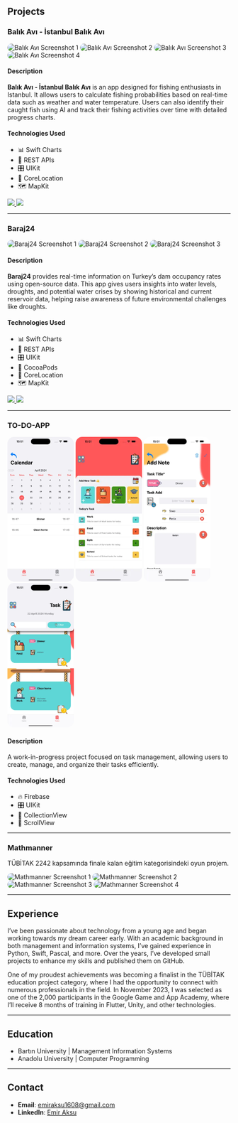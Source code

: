 ## Projects

### Balık Avı - İstanbul Balık Avı

<p float="left">
  <img src="https://i.imgur.com/uO4VnO6.png" width="150" style="border-radius: 15px;" alt="Balık Avı Screenshot 1">
  <img src="https://i.imgur.com/g458YcJ.png" width="150" style="border-radius: 15px;" alt="Balık Avı Screenshot 2">
  <img src="https://i.imgur.com/83FT3wj.png" width="150" style="border-radius: 15px;" alt="Balık Avı Screenshot 3">
  <img src="https://i.imgur.com/D0EHuQw.png" width="150" style="border-radius: 15px;" alt="Balık Avı Screenshot 4">
</p>

#### Description
**Balık Avı - İstanbul Balık Avı** is an app designed for fishing enthusiasts in Istanbul. It allows users to calculate fishing probabilities based on real-time data such as weather and water temperature. Users can also identify their caught fish using AI and track their fishing activities over time with detailed progress charts.

#### Technologies Used
- 📊 Swift Charts
- 🔁 REST APIs
- 🎛️ UIKit
- 📍 CoreLocation
- 🗺️ MapKit

<p float="left">
  <a href="https://apps.apple.com/app/balık-avı-i-stanbul-balık-avı/id6587576233">
    <img src="https://brandslogos.com/wp-content/uploads/images/large/available-on-the-app-store-logo.png" width="120">
  </a>
  <a href="https://github.com/senihergordugumde/FishingIstanbul">
    <img src="https://static1.howtogeekimages.com/wordpress/wp-content/uploads/csit/2020/10/d6528811.png" width="120">
  </a>
</p>

---

### Baraj24

<p float="left">
  <img src="https://i.imgur.com/WAuRwoM.png" width="150" style="border-radius: 15px;" alt="Baraj24 Screenshot 1">
  <img src="https://i.imgur.com/2bfBn7s.png" width="150" style="border-radius: 15px;" alt="Baraj24 Screenshot 2">
  <img src="https://i.imgur.com/ofuWALv.png" width="150" style="border-radius: 15px;" alt="Baraj24 Screenshot 3">
</p>

#### Description
**Baraj24** provides real-time information on Turkey’s dam occupancy rates using open-source data. This app gives users insights into water levels, droughts, and potential water crises by showing historical and current reservoir data, helping raise awareness of future environmental challenges like droughts.

#### Technologies Used
- 📊 Swift Charts
- 🔁 REST APIs
- 🎛️ UIKit
- 🫛 CocoaPods
- 📍 CoreLocation
- 🗺️ MapKit

<p float="left">
  <a href="https://apps.apple.com/gr/app/baraj24/id6466598170">
    <img src="https://brandslogos.com/wp-content/uploads/images/large/available-on-the-app-store-logo.png" width="120">
  </a>
  <a href="https://github.com/senihergordugumde/baraj24-IOS">
    <img src="https://static1.howtogeekimages.com/wordpress/wp-content/uploads/csit/2020/10/d6528811.png" width="120">
  </a>
</p>

---

### TO-DO-APP

<p float="left">
  <img src="ASSETS/toDoApp/signUp.png" width="150" style="border-radius: 15px;" alt="To-Do App Screenshot 1">
  <img src="ASSETS/toDoApp/homePage.png" width="150" style="border-radius: 15px;" alt="To-Do App Screenshot 2">
  <img src="ASSETS/toDoApp/addTask.png" width="150" style="border-radius: 15px;" alt="To-Do App Screenshot 3">
  <img src="ASSETS/toDoApp/tasks.png" width="150" style="border-radius: 15px;" alt="To-Do App Screenshot 4">
</p>

#### Description
A work-in-progress project focused on task management, allowing users to create, manage, and organize their tasks efficiently.

#### Technologies Used
- 🔥 Firebase
- 🎛️ UIKit
- 📖 CollectionView
- 📜 ScrollView

---

### Mathmanner
TÜBİTAK 2242 kapsamında finale kalan eğitim kategorisindeki oyun projem.  
<p float="left">
  <img src="https://user-images.githubusercontent.com/85408428/190603664-37704ec5-1166-4d10-9e2c-41f092b8d732.png" width="150" style="border-radius: 15px;" alt="Mathmanner Screenshot 1">
  <img src="https://user-images.githubusercontent.com/85408428/190603719-de3551c1-0908-431b-bace-4c0734a38152.png" width="150" style="border-radius: 15px;" alt="Mathmanner Screenshot 2">
  <img src="https://user-images.githubusercontent.com/85408428/190603743-69e89177-d626-4c3d-8aad-1d4457d6117f.png" width="150" style="border-radius: 15px;" alt="Mathmanner Screenshot 3">
  <img src="https://user-images.githubusercontent.com/85408428/190603756-c2deb9bf-9674-4800-8eae-62a5ea2535c5.png" width="150" style="border-radius: 15px;" alt="Mathmanner Screenshot 4">
</p>

---

## Experience
I’ve been passionate about technology from a young age and began working towards my dream career early. With an academic background in both management and information systems, I’ve gained experience in Python, Swift, Pascal, and more. Over the years, I’ve developed small projects to enhance my skills and published them on GitHub. 

One of my proudest achievements was becoming a finalist in the TÜBİTAK education project category, where I had the opportunity to connect with numerous professionals in the field. In November 2023, I was selected as one of the 2,000 participants in the Google Game and App Academy, where I’ll receive 8 months of training in Flutter, Unity, and other technologies.

---

## Education
- Bartın University | Management Information Systems
- Anadolu University | Computer Programming

---

## Contact

- **Email**: emiraksu1608@gmail.com  
- **LinkedIn**: [Emir Aksu](https://www.linkedin.com/in/emir-aksu-118b5421b/)
